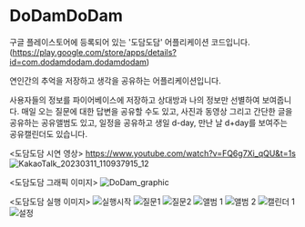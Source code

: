 # DoDamDoDam
구글 플레이스토어에 등록되어 있는 '도담도담' 어플리케이션 코드입니다. 
(https://play.google.com/store/apps/details?id=com.dodamdodam.dodamdodam)

연인간의 추억을 저장하고 생각을 공유하는 어플리케이션입니다.

사용자들의 정보를 파이어베이스에 저장하고 상대방과 나의 정보만 선별하여 보여줍니다.
매일 오는 질문에 대한 답변을 공유할 수도 있고,
사진과 동영상 그리고 간단한 글을 공유하는 공유앨범도 있고,
일정을 공유하고 생일 d-day, 만난 날 d+day를 보여주는 공유캘린더도 있습니다.


<도담도담 시연 영상>
https://www.youtube.com/watch?v=FQ6g7Xi_qQU&t=1s
![KakaoTalk_20230311_110937915_12](https://user-images.githubusercontent.com/90952132/224459613-f3c29a79-c543-450d-b2c0-5020f597a734.jpg)

<도담도담 그래픽 이미지>
![DoDam_graphic](https://user-images.githubusercontent.com/90952132/224459451-a0105d9b-7015-48ea-ada3-e389611570a9.png)

<도담도담 실행 이미지>
![실행시작](https://user-images.githubusercontent.com/90952132/224460605-b1dc635e-5b51-4009-80e8-f18d9488ad05.jpg)
![질문1](https://user-images.githubusercontent.com/90952132/224460609-292cf5b2-fe3c-456e-8747-1e576b32d99f.jpg)
![질문2](https://user-images.githubusercontent.com/90952132/224460611-cc9f5194-a90f-471a-9cfc-47ae21110ddd.jpg)
![앨범 1](https://user-images.githubusercontent.com/90952132/224460614-27bb4aa3-8a18-49b8-9485-436673b8e195.jpg)
![앨범 2](https://user-images.githubusercontent.com/90952132/224460617-44e43d10-9960-4982-9ab3-15d55da72acf.jpg)
![캘린더 1](https://user-images.githubusercontent.com/90952132/224460619-3e6ff7f0-715f-4000-be4c-a12a74b44443.jpg)
![설정](https://user-images.githubusercontent.com/90952132/224460624-73c6a003-e1ac-4148-89d9-52072e2b45bb.jpg)
